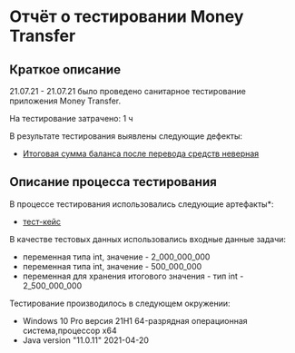 # Отчёт о тестировании Money Transfer

## Краткое описание

21.07.21 - 21.07.21 было проведено санитарное тестирование приложения Money Transfer.

На тестирование затрачено: 1 ч

В результате тестирования выявлены следующие дефекты:
* [Итоговая сумма баланса после перевода средств неверная](https://github.com/SvetlanaKS/HWJava2/issues/1#issue-949465735)


## Описание процесса тестирования

В процессе тестирования использовались следующие артефакты*:
* [тест-кейс](https://docs.google.com/spreadsheets/d/1ECr2cl12dBfzuPoF2iUJHk95YOhEce9ftCevJ3CKbwc/edit?usp=sharing)



В качестве тестовых данных использовались входные данные задачи:
* переменная типа int, значение - 2_000_000_000 
* переменная типа int, значение - 500_000_000
* переменная для хранения итогового значения - тип int - 2_500_000_000

Тестирование производилось в следующем окружении:
* Windows 10 Pro версия 21H1 64-разрядная операционная система,процессор x64
* Java version "11.0.11" 2021-04-20